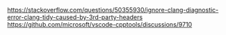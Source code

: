 https://stackoverflow.com/questions/50355930/ignore-clang-diagnostic-error-clang-tidy-caused-by-3rd-party-headers
https://github.com/microsoft/vscode-cpptools/discussions/9710
